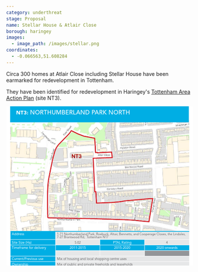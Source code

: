 ```yaml
---
category: underthreat
stage: Proposal
name: Stellar House & Atlair Close 
borough: haringey
images:
  - image_path: /images/stellar.png
coordinates: 
  - -0.066563,51.608284
---
```

Circa 300 homes at Atlair Close including Stellar House have been earmarked for redevelopment in Tottenham.

They have been identified for redevelopment in Haringey's [Tottenham Area Action Plan](https://www.haringey.gov.uk/sites/haringeygovuk/files/final_haringey_tottenham_aap_dtp_online.pdf) (site NT3). 

![](/images/stellar2.png)
